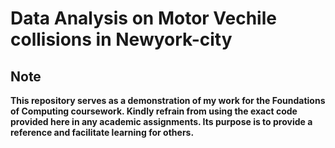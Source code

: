 # Data Analysis on Motor Vechile collisions in Newyork-city

## Note
**This repository serves as a demonstration of my work for the Foundations of Computing coursework. Kindly refrain from using the exact code provided here in any academic assignments. Its purpose is to provide a reference and facilitate learning for others.**


